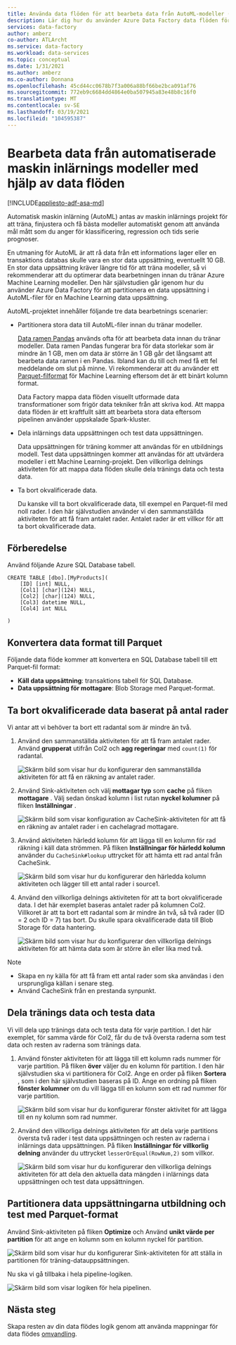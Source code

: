 ```yaml
---
title: Använda data flöden för att bearbeta data från AutoML-modeller (Automated Machine Learning)
description: Lär dig hur du använder Azure Data Factory data flöden för att bearbeta data från AutoML-modeller (Automated Machine Learning).
services: data-factory
author: amberz
co-author: ATLArcht
ms.service: data-factory
ms.workload: data-services
ms.topic: conceptual
ms.date: 1/31/2021
ms.author: amberz
ms.co-author: Donnana
ms.openlocfilehash: 45cd44cc0678b7f3a006a88bf66be2bca091af76
ms.sourcegitcommit: 772eb9c6684dd4864e0ba507945a83e48b8c16f0
ms.translationtype: MT
ms.contentlocale: sv-SE
ms.lasthandoff: 03/19/2021
ms.locfileid: "104595387"
---
```

# <a name="process-data-from-automated-machine-learning-models-by-using-data-flows"></a>Bearbeta data från automatiserade maskin inlärnings modeller med hjälp av data flöden

[!INCLUDE[appliesto-adf-asa-md](includes/appliesto-adf-asa-md.md)]

Automatisk maskin inlärning (AutoML) antas av maskin inlärnings projekt för att träna, finjustera och få bästa modeller automatiskt genom att använda mål mått som du anger för klassificering, regression och tids serie prognoser.

En utmaning för AutoML är att rå data från ett informations lager eller en transaktions databas skulle vara en stor data uppsättning, eventuellt 10 GB. En stor data uppsättning kräver längre tid för att träna modeller, så vi rekommenderar att du optimerar data bearbetningen innan du tränar Azure Machine Learning modeller. Den här självstudien går igenom hur du använder Azure Data Factory för att partitionera en data uppsättning i AutoML-filer för en Machine Learning data uppsättning.

AutoML-projektet innehåller följande tre data bearbetnings scenarier:

* Partitionera stora data till AutoML-filer innan du tränar modeller.

     [Data ramen Pandas](https://pandas.pydata.org/pandas-docs/stable/getting_started/overview.html) används ofta för att bearbeta data innan du tränar modeller. Data ramen Pandas fungerar bra för data storlekar som är mindre än 1 GB, men om data är större än 1 GB går det långsamt att bearbeta data ramen i en Pandas. Ibland kan du till och med få ett fel meddelande om slut på minne. Vi rekommenderar att du använder ett [Parquet-filformat](https://parquet.apache.org/) för Machine Learning eftersom det är ett binärt kolumn format.
    
     Data Factory mappa data flöden visuellt utformade data transformationer som frigör data tekniker från att skriva kod. Att mappa data flöden är ett kraftfullt sätt att bearbeta stora data eftersom pipelinen använder uppskalade Spark-kluster.

* Dela inlärnings data uppsättningen och test data uppsättningen.
    
    Data uppsättningen för träning kommer att användas för en utbildnings modell. Test data uppsättningen kommer att användas för att utvärdera modeller i ett Machine Learning-projekt. Den villkorliga delnings aktiviteten för att mappa data flöden skulle dela tränings data och testa data.

* Ta bort okvalificerade data.

    Du kanske vill ta bort okvalificerade data, till exempel en Parquet-fil med noll rader. I den här självstudien använder vi den sammanställda aktiviteten för att få fram antalet rader. Antalet rader är ett villkor för att ta bort okvalificerade data.

## <a name="preparation"></a>Förberedelse

Använd följande Azure SQL Database tabell.

```
CREATE TABLE [dbo].[MyProducts](
    [ID] [int] NULL,
    [Col1] [char](124) NULL,
    [Col2] [char](124) NULL,
    [Col3] datetime NULL,
    [Col4] int NULL

) 

```

## <a name="convert-data-format-to-parquet"></a>Konvertera data format till Parquet

Följande data flöde kommer att konvertera en SQL Database tabell till ett Parquet-fil format:

- **Käll data uppsättning**: transaktions tabell för SQL Database.
- **Data uppsättning för mottagare**: Blob Storage med Parquet-format.

## <a name="remove-unqualified-data-based-on-row-count"></a>Ta bort okvalificerade data baserat på antal rader

Vi antar att vi behöver ta bort ett radantal som är mindre än två.

1. Använd den sammanställda aktiviteten för att få fram antalet rader. Använd **grupperat** utifrån Col2 och **agg regeringar** med `count(1)` för radantal.

    ![Skärm bild som visar hur du konfigurerar den sammanställda aktiviteten för att få en räkning av antalet rader.](./media/scenario-dataflow-process-data-aml-models/aggregate-activity-addrowcount.png)

1. Använd Sink-aktiviteten och välj **mottagar typ** som **cache** på fliken **mottagare** . Välj sedan önskad kolumn i list rutan **nyckel kolumner** på fliken **Inställningar** .

    ![Skärm bild som visar konfiguration av CacheSink-aktiviteten för att få en räkning av antalet rader i en cachelagrad mottagare.](./media/scenario-dataflow-process-data-aml-models/cachesink-activity-addrowcount.png)

1. Använd aktiviteten härledd kolumn för att lägga till en kolumn för rad räkning i käll data strömmen. På fliken **Inställningar för härledd kolumn** använder du `CacheSink#lookup` uttrycket för att hämta ett rad antal från CacheSink.

    ![Skärm bild som visar hur du konfigurerar den härledda kolumn aktiviteten och lägger till ett antal rader i source1.](./media/scenario-dataflow-process-data-aml-models/derived-column-activity-rowcount-source-1.png)

1. Använd den villkorliga delnings aktiviteten för att ta bort okvalificerade data. I det här exemplet baseras antalet rader på kolumnen Col2. Villkoret är att ta bort ett radantal som är mindre än två, så två rader (ID = 2 och ID = 7) tas bort. Du skulle spara okvalificerade data till Blob Storage för data hantering.

    ![Skärm bild som visar hur du konfigurerar den villkorliga delnings aktiviteten för att hämta data som är större än eller lika med två.](./media/scenario-dataflow-process-data-aml-models/conditionalsplit-greater-or-equal-than-2.png)

> [!NOTE]
>    * Skapa en ny källa för att få fram ett antal rader som ska användas i den ursprungliga källan i senare steg.
>    * Använd CacheSink från en prestanda synpunkt.

## <a name="split-training-data-and-test-data"></a>Dela tränings data och testa data

Vi vill dela upp tränings data och testa data för varje partition. I det här exemplet, för samma värde för Col2, får du de två översta raderna som test data och resten av raderna som tränings data.

1. Använd fönster aktiviteten för att lägga till ett kolumn rads nummer för varje partition. På fliken **över** väljer du en kolumn för partition. I den här självstudien ska vi partitionera för Col2. Ange en order på fliken **Sortera** , som i den här självstudien baseras på ID. Ange en ordning på fliken **fönster kolumner** om du vill lägga till en kolumn som ett rad nummer för varje partition.

    ![Skärm bild som visar hur du konfigurerar fönster aktivitet för att lägga till en ny kolumn som rad nummer.](./media/scenario-dataflow-process-data-aml-models/window-activity-add-row-number.png)

1. Använd den villkorliga delnings aktiviteten för att dela varje partitions översta två rader i test data uppsättningen och resten av raderna i inlärnings data uppsättningen. På fliken **Inställningar för villkorlig delning** använder du uttrycket `lesserOrEqual(RowNum,2)` som villkor.

    ![Skärm bild som visar hur du konfigurerar den villkorliga delnings aktiviteten för att dela den aktuella data mängden i inlärnings data uppsättningen och test data uppsättningen.](./media/scenario-dataflow-process-data-aml-models/split-training-dataset-test-dataset.png)

## <a name="partition-the-training-and-test-datasets-with-parquet-format"></a>Partitionera data uppsättningarna utbildning och test med Parquet-format

Använd Sink-aktiviteten på fliken **Optimize** och Använd **unikt värde per partition** för att ange en kolumn som en kolumn nyckel för partition.

![Skärm bild som visar hur du konfigurerar Sink-aktiviteten för att ställa in partitionen för träning-datauppsättningen.](./media/scenario-dataflow-process-data-aml-models/partition-training-dataset-sink.png)

Nu ska vi gå tillbaka i hela pipeline-logiken.

![Skärm bild som visar logiken för hela pipelinen.](./media/scenario-dataflow-process-data-aml-models/entire-pipeline.png)

## <a name="next-steps"></a>Nästa steg

Skapa resten av din data flödes logik genom att använda mappningar för data flödes [omvandling](concepts-data-flow-overview.md).

